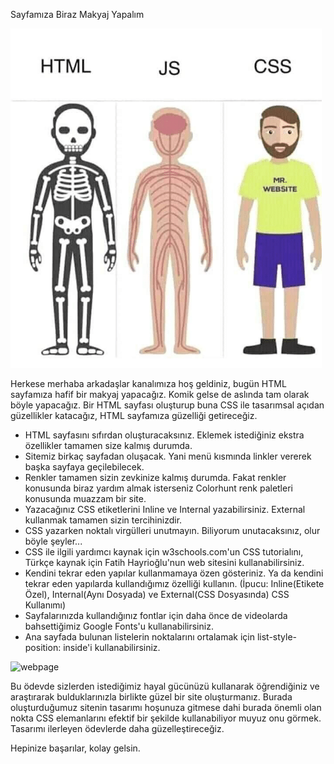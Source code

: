 Sayfamıza Biraz Makyaj Yapalım

![HTMLJSCSS](https://raw.githubusercontent.com/Kodluyoruz/taskforce/main/css/odev1/figures/htmlcssjs.png)

Herkese merhaba arkadaşlar kanalımıza hoş geldiniz, bugün HTML sayfamıza hafif bir makyaj yapacağız. Komik gelse de aslında tam olarak böyle yapacağız. Bir HTML sayfası oluşturup buna CSS ile tasarımsal açıdan güzellikler katacağız, HTML sayfamıza güzelliği getireceğiz.

- HTML sayfasını sıfırdan oluşturacaksınız. Eklemek istediğiniz ekstra özellikler tamamen size kalmış durumda.
- Sitemiz birkaç sayfadan oluşacak. Yani menü kısmında linkler vererek başka sayfaya geçilebilecek.
- Renkler tamamen sizin zevkinize kalmış durumda. Fakat renkler konusunda biraz yardım almak isterseniz Colorhunt renk paletleri konusunda muazzam bir site.
- Yazacağınız CSS etiketlerini Inline ve Internal yazabilirsiniz. External kullanmak tamamen sizin tercihinizdir.
- CSS yazarken noktalı virgülleri unutmayın. Biliyorum unutacaksınız, olur böyle şeyler...
- CSS ile ilgili yardımcı kaynak için w3schools.com'un CSS tutorialını, Türkçe kaynak için Fatih Hayrioğlu'nun web sitesini kullanabilirsiniz.
- Kendini tekrar eden yapılar kullanmamaya özen gösteriniz. Ya da kendini tekrar eden yapılarda kullandığımız özelliği kullanın. (İpucu: Inline(Etikete Özel), Internal(Aynı Dosyada) ve External(CSS Dosyasında) CSS Kullanımı)
- Sayfalarınızda kullandığınız fontlar için daha önce de videolarda bahsettiğimiz Google Fonts'u kullanabilirsiniz.
- Ana sayfada bulunan listelerin noktalarını ortalamak için list-style-position: inside'i kullanabilirsiniz.

![webpage](https://raw.githubusercontent.com/Kodluyoruz/taskforce/main/css/odev1/figures/webpage.gif)

Bu ödevde sizlerden istediğimiz hayal gücünüzü kullanarak öğrendiğiniz ve araştırarak bulduklarınızla birlikte güzel bir site oluşturmanız. Burada oluşturduğumuz sitenin tasarımı hoşunuza gitmese dahi burada önemli olan nokta CSS elemanlarını efektif bir şekilde kullanabiliyor muyuz onu görmek. Tasarımı ilerleyen ödevlerde daha güzelleştireceğiz.

Hepinize başarılar, kolay gelsin.
